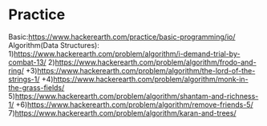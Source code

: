 # Practice
Basic:https://www.hackerearth.com/practice/basic-programming/io/
Algorithm(Data Structures):
 1)https://www.hackerearth.com/problem/algorithm/i-demand-trial-by-combat-13/
 2)https://www.hackerearth.com/problem/algorithm/frodo-and-ring/
+3)https://www.hackerearth.com/problem/algorithm/the-lord-of-the-strings-1/
+4)https://www.hackerearth.com/problem/algorithm/monk-in-the-grass-fields/
 5)https://www.hackerearth.com/problem/algorithm/shantam-and-richness-1/
+6)https://www.hackerearth.com/problem/algorithm/remove-friends-5/
 7)https://www.hackerearth.com/problem/algorithm/karan-and-trees/

